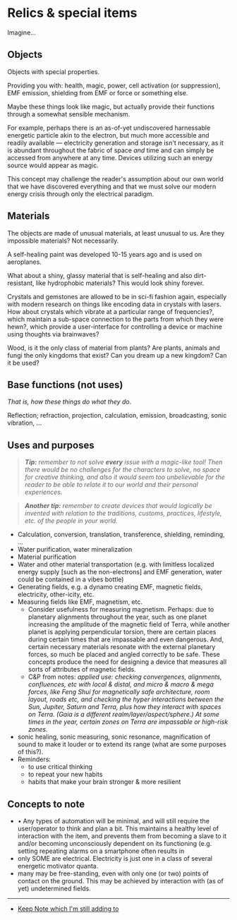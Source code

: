 # Relics & special items

Imagine...

## Objects

Objects with special properties.

Providing you with: health, magic, power, cell activation (or suppression), EMF emission, shielding from EMF or force or something else.

Maybe these things look like magic, but actually provide their functions through a somewhat sensible mechanism.&#x20;

For example, perhaps there is an as-of-yet undiscovered harnessable energetic particle akin to the electron, but much more accessible and readily available — electricity generation and storage isn't necessary, as it is abundant throughout the fabric of space _and_ time and can simply be accessed from anywhere at any time. Devices utilizing such an energy source would appear as magic.&#x20;

This concept may challenge the reader's assumption about our own world that we have discovered everything and that we must solve our modern energy crisis through only the electrical paradigm.



## Materials

The objects are made of unusual materials, at least unusual to us. Are they impossible materials? Not necessarily.&#x20;

A self-healing paint was developed 10-15 years ago and is used on aeroplanes.&#x20;

What about a shiny, glassy material that is self-healing and also dirt-resistant, like hydrophobic materials? This would look shiny forever.

Crystals and gemstones are allowed to be in sci-fi fashion again, especially with modern research on things like encoding data in crystals with lasers. How about crystals which vibrate at a particular range of frequencies?, which maintain a sub-space connection to the parts from which they were hewn?, which provide a user-interface for controlling a device or machine using thoughts via brainwaves?

Wood, is it the only class of material from plants? Are plants, animals and fungi the only kingdoms that exist? Can you dream up a new kingdom? Can it be used?



## Base functions (not uses)

_That is, how these things do what they do_.

Reflection; refraction, projection, calculation, emission, broadcasting, sonic vibration, ...



## Uses and purposes

> _**Tip:** remember to not solve **every** issue with a magic-like tool! Then there would be no challenges for the characters to solve, no space for creative thinking, and also it would seem too unbelievable for the reader to be able to relate it to our world and their personal experiences._

> _**Another tip:** remember to create devices that would logically be invented with relation to the traditions, customs, practices, lifestyle, etc. of the people in your world._

* Calculation, conversion, translation, transference, shielding, reminding, ...
* Water purification, water mineralization
* Material purification
* Water and other material transportation (e.g. with limitless localized energy supply \[such as the non-electrons] and EMF generation, water could be contained in a vibes bottle)
* Generating fields, e.g. a dynamo creating EMF, magnetic fields, electricity, other-icity, etc.
* Measuring fields like EMF, magnetism, etc.
  * Consider usefulness for measuring magnetism. Perhaps: due to planetary alignments throughout the year, such as one planet increasing the amplitude of the magnetic field of Terra, while another planet is applying perpendicular torsion, there are certain places during certain times that are impassable and even dangerous. And, certain necessary materials resonate with the external planetary forces, so much be placed and angled correctly to be safe. These concepts produce the need for designing a device that measures all sorts of attributes of magnetic fields.
  * C\&P from notes: _applied use: checking convergences, alignments, confluences, etc with local & distal, and micro & macro & mega forces, like Feng Shui for magnetically safe architecture, room layout, roads etc, and checking the hyper interactions between the Sun, Jupiter, Saturn and Terra, plus how they interact with spaces on Terra. (Gaia is a different realm/layer/aspect/sphere.) At some times in the year, certain zones on Terra are impassable or high-risk zones._
* sonic healing, sonic measuring, sonic resonance, magnification of sound to make it louder or to extend its range (what are some purposes of this?).
* Reminders:
  * to use critical thinking
  * to repeat your new habits
  * habits that make your brain stronger & more resilient



## Concepts to note

* • Any types of automation will be minimal, and will still require the user/operator to think and plan a bit. This maintains a healthy level of interaction with the item, and prevents them from becoming a slave to it and/or becoming unconsciously dependent on its functioning (e.g. setting repeating alarms on a smartphone often results in
* only SOME are electrical. Electricity is just one in a class of several energetic motivator quanta.
* many may be free-standing, even with only one (or two) points of contact on the ground. This may be achieved by interaction with (as of yet) undetermined fields.



***

* [Keep Note which I'm still adding to](https://keep.google.com/#NOTE/1Yjo8sWrVBlPi6Ch4jttoaQE_14RJWHw0lveBq2YU2LV9-P0HFl6VMbhz__CvhROeHmA)&#x20;
